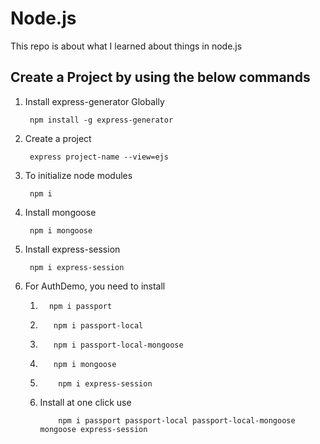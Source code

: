 # Node.js
This repo is about what I learned about things in node.js
## Create a Project by using the below commands
1. Install express-generator Globally
   ```
    npm install -g express-generator
   ```
2. Create a project
   ```
    express project-name --view=ejs
   ```
3. To initialize node modules
   ```
    npm i 
   ```
4. Install mongoose
   ```
    npm i mongoose
   ```
5. Install express-session
   ```
    npm i express-session
   ```
6. For AuthDemo, you need to install

   1.
      ```
        npm i passport
      ```
   2.
      ```
         npm i passport-local
      ```
   3.
      ```
         npm i passport-local-mongoose
      ```
   4.
      ```
         npm i mongoose
      ```
   5.
      ```
          npm i express-session
      ```
   6. Install at one click use 
      ```
          npm i passport passport-local passport-local-mongoose mongoose express-session
      ```
